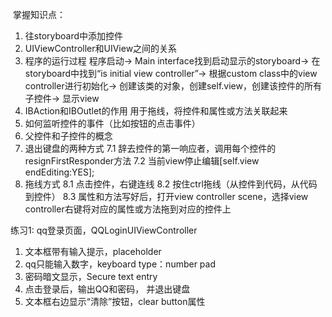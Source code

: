  掌握知识点：
1. 往storyboard中添加控件
2. UIViewController和UIView之间的关系
3. 程序的运行过程
    程序启动->
    Main interface找到启动显示的storyboard->
    在storyboard中找到“is initial view controller”->
    根据custom class中的view controller进行初始化->
    创建该类的对象，创建self.view，创建该控件的所有子控件->
    显示view
4. IBAction和IBOutlet的作用
    用于拖线，将控件和属性或方法关联起来
5. 如何监听控件的事件（比如按钮的点击事件）
6. 父控件和子控件的概念
7. 退出键盘的两种方式
    7.1 辞去控件的第一响应者，调用每个控件的resignFirstResponder方法
    7.2 当前view停止编辑[self.view endEditing:YES];
8. 拖线方式
    8.1 点击控件，右键连线
    8.2 按住ctrl拖线（从控件到代码，从代码到控件）
    8.3 属性和方法写好后，打开view controller scene，选择view controller右键将对应的属性或方法拖到对应的控件上

练习1: qq登录页面，QQLoginUIViewController
1. 文本框带有输入提示，placeholder
2. qq只能输入数字，keyboard type：number pad
3. 密码暗文显示，Secure text entry
4. 点击登录后，输出QQ和密码， 并退出键盘
5. 文本框右边显示“清除”按钮，clear button属性
